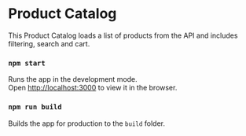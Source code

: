 # Product Catalog

This Product Catalog loads a list of products from the API and includes filtering, search and cart.

### `npm start`

Runs the app in the development mode.\
Open [http://localhost:3000](http://localhost:3000) to view it in the browser.

### `npm run build`

Builds the app for production to the `build` folder.
